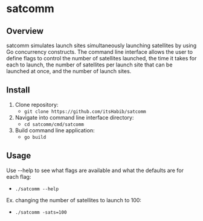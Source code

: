 # satcomm

## Overview
satcomm simulates launch sites simultaneously launching satellites by using Go
concurrency constructs. The command line interface allows the user to define
flags to control the number of satellites launched, the time it takes for 
each to launch, the number of satellites per launch site that can be
launched at once, and the number of launch sites.

## Install
1. Clone repository: 
    - `git clone https://github.com/itsHabib/satcomm`
2. Navigate into command line interface directory:
     - `cd satcomm/cmd/satcomm`
3. Build command line application:
    - `go build`

## Usage
Use --help to see what flags are available and what the defaults are for each flag:
- `./satcomm --help`

Ex. changing the number of satellites to launch to 100:
- `./satcomm -sats=100`
